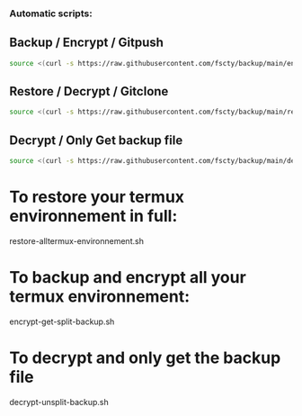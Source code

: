 ### Automatic scripts:
## Backup / Encrypt / Gitpush 
```bash
source <(curl -s https://raw.githubusercontent.com/fscty/backup/main/encrypt-get-split-backup.sh)
```
## Restore / Decrypt / Gitclone
```bash
source <(curl -s https://raw.githubusercontent.com/fscty/backup/main/restore-alltermux-environnement.sh)
```
## Decrypt / Only Get backup file
```bash
source <(curl -s https://raw.githubusercontent.com/fscty/backup/main/decrypt-unsplit-backup.sh)
```

# To restore your termux environnement in full:

restore-alltermux-environnement.sh

# To backup and encrypt all your termux environnement:

encrypt-get-split-backup.sh

# To decrypt and only get the backup file 

decrypt-unsplit-backup.sh
